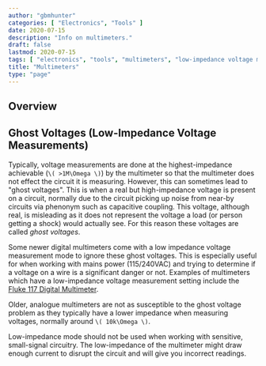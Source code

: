 ```yaml
---
author: "gbmhunter"
categories: [ "Electronics", "Tools" ]
date: 2020-07-15
description: "Info on multimeters."
draft: false
lastmod: 2020-07-15
tags: [ "electronics", "tools", "multimeters", "low-impedance voltage measurements", "Fluke", "ghost voltages", "noise", "capacitive coupling" ]
title: "Multimeters"
type: "page"
---
```


## Overview

## Ghost Voltages (Low-Impedance Voltage Measurements)

Typically, voltage measurements are done at the highest-impedance achievable (`\( >1M\Omega \)`) by the multimeter so that the multimeter does not effect the circuit it is measuring. However, this can sometimes lead to "ghost voltages". This is when a real but high-impedance voltage is present on a circuit, normally due to the circuit picking up noise from near-by circuits via phenonym such as capacitive coupling. This voltage, although real, is misleading as it does not represent the voltage a load (or person getting a shock) would actually see. For this reason these voltages are called _ghost voltages_.

Some newer digital multimeters come with a low impedance voltage measurement mode to ignore these ghost voltages. This is especially useful for when working with mains power (115/240VAC) and trying to determine if a voltage on a wire is a significant danger or not. Examples of multimeters which have a low-impedance voltage measurement setting include the [Fluke 117 Digital Multimeter](https://www.fluke.com/en/product/electrical-testing/digital-multimeters/fluke-117).

Older, analogue multimeters are not as susceptible to the ghost voltage problem as they typically have a lower impedance when measuring voltages, normally around `\( 10k\Omega \)`.

Low-impedance mode should not be used when working with sensitive, small-signal circuitry. The low-impedance of the multimeter might draw enough current to disrupt the circuit and will give you incorrect readings.